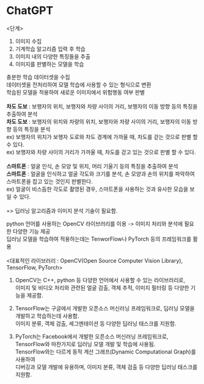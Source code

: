 # ChatGPT

<단계>
1. 이미지 수집
2. 기계학습 알고리즘 입력 후 학습
3. 이미지 내의 다양한 특징들을 추출
4. 이미지를 판별하는 모델을 학습

충분한 학습 데이터셋을 수집<br>
데이터셋을 전처리하여 모델 학습에 사용할 수 있는 형식으로 변환<br>
학습된 모델을 적용하여 새로운 이미지에서 위험행동 여부 판별
<br><br>
**차도 도보** : 보행자의 위치, 보행자와 차량 사이의 거리, 보행자의 이동 방향 등의 특징을 추출하여 분석<br>
**차도 도보** : 보행자의 위치와 차량의 위치, 보행자와 차량 사이의 거리, 보행자의 이동 방향 등의 특징을 분석<br>
ex) 보행자의 위치가 보행자 도로와 차도 경계에 가까울 때, 차도를 걷는 것으로 판별 할 수 있다.<br>
ex) 보행자와 차량 사이의 거리가 가까울 때, 차도를 걷고 있는 것으로 판별 할 수 있다.<br>
<br>
**스마트폰** : 얼굴 인식, 손 모양 및 위치, 머리 기울기 등의 특징을 추출하여 분석<br>
**스마트폰** : 얼굴을 인식하고 얼굴 각도와 크기를 분석, 손 모양과 손의 위치를 파악하여 스마트폰을 잡고 있는 것인지 판별한다.<br>
ex) 얼굴이 비스듬한 각도로 촬영된 경우, 스마트폰을 사용하는 것과 유사한 모습을 보일 수 있다.<br>
<br>
=> 딥러닝 알고리즘과 이미지 분석 기술이 필요함.

python 언어를 사용하는 OpenCV 라이브러리를 이용 -> 이미지 처리와 분석에 필요한 다양한 기능 제공<br>
딥러닝 모델을 학습하여 적용하는데는 TenworFlow나 PyTorch 등의 프레임워크를 활용<br>
<br>
<대표적인 라이브러리 : OpenCV(Open Source Computer Vision Library), TensorFlow, PyTorch>
1. OpenCV는 C++, python 등 다양한 언어에서 사용할 수 있는 라이브러리로,<br>
이미지 및 비디오 처리와 관련된 얼굴 검출, 객체 추적, 이미지 필터링 등 다양한 기능을 제공함.<br>

2. TensorFlow는 구글에서 개발한 오픈소스 머신러닝 프레임워크로, 딥러닝 모델을 개발하고 학습하는데 사용함.<br>
이미지 분류, 객체 검출, 세그멘테이션 등 다양한 딥러닝 태스크를 지원함.<br>

3. PyTorch는 Facebook에서 개발한 오픈소스 머신러닝 프레임워크로,<br> 
TensorFlow와 마찬가지로 딥러닝 모델 개발 및 학습에 사용됨.<br>
TensorFlow와는 다르게 동적 계산 그래프(Dynamic Computational Graph)를 사용하여<br>
디버깅과 모델 개발에 유용하며, 이미지 분류, 객체 검출 등 다양한 딥러닝 태스크를 지원함.
